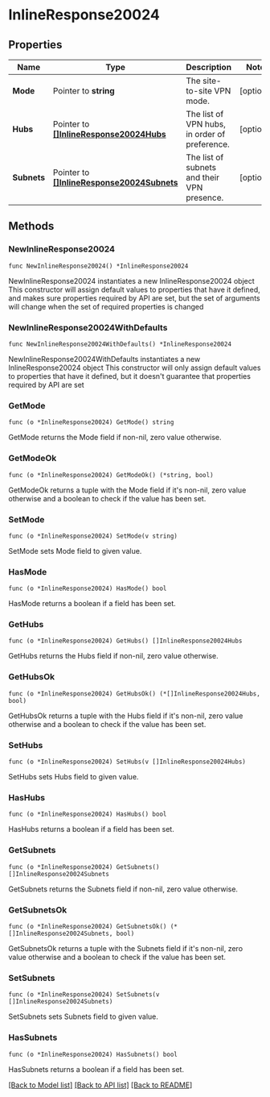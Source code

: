 # InlineResponse20024

## Properties

Name | Type | Description | Notes
------------ | ------------- | ------------- | -------------
**Mode** | Pointer to **string** | The site-to-site VPN mode. | [optional] 
**Hubs** | Pointer to [**[]InlineResponse20024Hubs**](InlineResponse20024Hubs.md) | The list of VPN hubs, in order of preference. | [optional] 
**Subnets** | Pointer to [**[]InlineResponse20024Subnets**](InlineResponse20024Subnets.md) | The list of subnets and their VPN presence. | [optional] 

## Methods

### NewInlineResponse20024

`func NewInlineResponse20024() *InlineResponse20024`

NewInlineResponse20024 instantiates a new InlineResponse20024 object
This constructor will assign default values to properties that have it defined,
and makes sure properties required by API are set, but the set of arguments
will change when the set of required properties is changed

### NewInlineResponse20024WithDefaults

`func NewInlineResponse20024WithDefaults() *InlineResponse20024`

NewInlineResponse20024WithDefaults instantiates a new InlineResponse20024 object
This constructor will only assign default values to properties that have it defined,
but it doesn't guarantee that properties required by API are set

### GetMode

`func (o *InlineResponse20024) GetMode() string`

GetMode returns the Mode field if non-nil, zero value otherwise.

### GetModeOk

`func (o *InlineResponse20024) GetModeOk() (*string, bool)`

GetModeOk returns a tuple with the Mode field if it's non-nil, zero value otherwise
and a boolean to check if the value has been set.

### SetMode

`func (o *InlineResponse20024) SetMode(v string)`

SetMode sets Mode field to given value.

### HasMode

`func (o *InlineResponse20024) HasMode() bool`

HasMode returns a boolean if a field has been set.

### GetHubs

`func (o *InlineResponse20024) GetHubs() []InlineResponse20024Hubs`

GetHubs returns the Hubs field if non-nil, zero value otherwise.

### GetHubsOk

`func (o *InlineResponse20024) GetHubsOk() (*[]InlineResponse20024Hubs, bool)`

GetHubsOk returns a tuple with the Hubs field if it's non-nil, zero value otherwise
and a boolean to check if the value has been set.

### SetHubs

`func (o *InlineResponse20024) SetHubs(v []InlineResponse20024Hubs)`

SetHubs sets Hubs field to given value.

### HasHubs

`func (o *InlineResponse20024) HasHubs() bool`

HasHubs returns a boolean if a field has been set.

### GetSubnets

`func (o *InlineResponse20024) GetSubnets() []InlineResponse20024Subnets`

GetSubnets returns the Subnets field if non-nil, zero value otherwise.

### GetSubnetsOk

`func (o *InlineResponse20024) GetSubnetsOk() (*[]InlineResponse20024Subnets, bool)`

GetSubnetsOk returns a tuple with the Subnets field if it's non-nil, zero value otherwise
and a boolean to check if the value has been set.

### SetSubnets

`func (o *InlineResponse20024) SetSubnets(v []InlineResponse20024Subnets)`

SetSubnets sets Subnets field to given value.

### HasSubnets

`func (o *InlineResponse20024) HasSubnets() bool`

HasSubnets returns a boolean if a field has been set.


[[Back to Model list]](../README.md#documentation-for-models) [[Back to API list]](../README.md#documentation-for-api-endpoints) [[Back to README]](../README.md)


